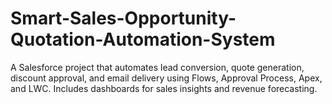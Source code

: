 # Smart-Sales-Opportunity-Quotation-Automation-System
A Salesforce project that automates lead conversion, quote generation, discount approval, and email delivery using Flows, Approval Process, Apex, and LWC. Includes dashboards for sales insights and revenue forecasting.
